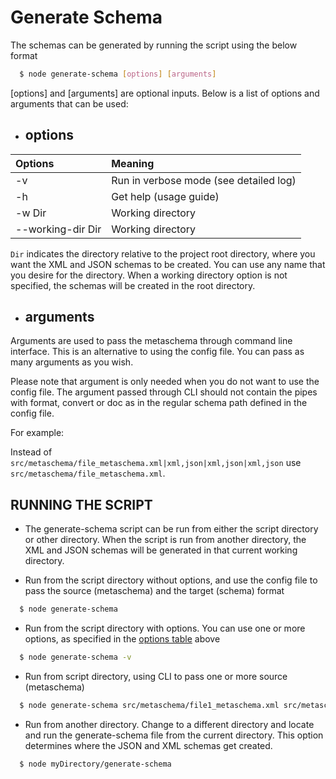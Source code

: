 # Generate Schema

The schemas can be generated by running the script using the below format

```sh
  $ node generate-schema [options] [arguments]
```

[options] and [arguments] are optional inputs. Below is a list of options and arguments that can be used:

- ## options

| Options           | Meaning                                  |
| :---------------- | :--------------------------------------- |
| -v                | Run in verbose mode (see detailed log)   |
| -h                | Get help (usage guide)                   |
| -w Dir            | Working directory                        |
| --working-dir Dir | Working directory                        |

`Dir` indicates the directory relative to the project root directory, where you want the XML and JSON schemas to be created. You can use any name that you desire for the directory.
When a working directory option is not specified, the schemas will be created in the root directory.

- ## arguments

Arguments are used to pass the metaschema through command line interface. This is an alternative to using the config file. You can pass as many arguments as you wish.

Please note that argument is only needed when you do not want to use the config file. The argument passed through CLI should not contain the pipes with format, convert or doc as in the regular schema path defined in the config file.

For example:

Instead of `src/metaschema/file_metaschema.xml|xml,json|xml,json|xml,json` use `src/metaschema/file_metaschema.xml`.

## RUNNING THE SCRIPT

- The generate-schema script can be run from either the script directory or other directory. When the script is run from another directory, the XML and JSON schemas will be generated in that current working directory.

- Run from the script directory without options, and use the config file to pass the source (metaschema) and the target (schema) format

```sh
  $ node generate-schema
```

- Run from the script directory with options. You can use one or more options, as specified in the [options table](#options) above

```sh
  $ node generate-schema -v
```

- Run from script directory, using CLI to pass one or more source (metaschema)

```sh
  $ node generate-schema src/metaschema/file1_metaschema.xml src/metaschema/file2_metaschema.xml
```

- Run from another directory. Change to a different directory and locate and run the generate-schema file from the current directory. This option determines where the JSON and XML schemas get created.

```sh
  $ node myDirectory/generate-schema
```